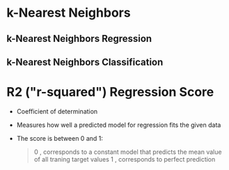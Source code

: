 # k-Nearest Neighbors

## k-Nearest Neighbors Regression

## k-Nearest Neighbors Classification


# R2 ("r-squared") Regression Score

* Coefficient of determination
* Measures how well a predicted model for regression fits the given data

* The score is between 0 and 1:
    > 0 , corresponds to a constant model that predicts the mean value of all traning target values
    > 1 , corresponds to perfect prediction